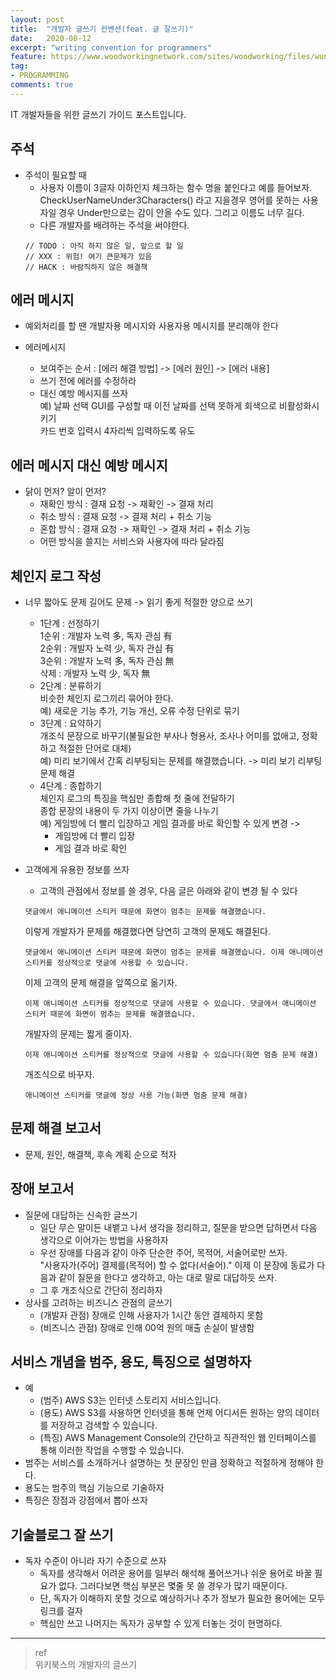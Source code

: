 ```yaml
---
layout: post
title:  "개발자 글쓰기 컨벤션(feat. 글 잘쓰기)"
date:   2020-08-12
excerpt: "writing convention for programmers"
feature: https://www.woodworkingnetwork.com/sites/woodworking/files/wunder-log-4.jpg
tag:
- PROGRAMMING
comments: true
---
```


IT 개발자들을 위한 글쓰기 가이드 포스트입니다.

## 주석
* 주석이 필요할 때
  * 사용자 이름이 3글자 이하인지 체크하는 함수 명을 붙인다고 예를 들어보자. CheckUserNameUnder3Characters() 라고 지을경우 영어를 못하는 사용자일 경우 Under만으로는 감이 안올 수도 있다. 그리고 이름도 너무 길다.
  * 다른 개발자를 배려하는 주석을 써야한다.
  ```
  // TODO : 아직 하지 않은 일, 앞으로 할 일
  // XXX : 위험! 여기 큰문제가 있음
  // HACK : 바람직하지 않은 해결책
  ```

## 에러 메시지
* 예외처리를 할 땐 개발자용 메시지와 사용자용 메시지를 분리해야 한다

* 에러메시지
  * 보여주는 순서 : [에러 해결 방법] -> [에러 원인] -> [에러 내용]
  * 쓰기 전에 에러를 수정하라
  * 대신 예방 메시지를 쓰자  
    예) 날짜 선택 GUI를 구성할 때 이전 날짜를 선택 못하게 회색으로 비활성화시키기  
	카드 번호 입력시 4자리씩 입력하도록 유도

## 에러 메시지 대신 예방 메시지
* 닭이 먼저? 알이 먼저?
  * 재확인 방식 : 결재 요청 -> 재확인 -> 결재 처리
  * 취소 방식 : 결재 요청 -> 결재 처리 + 취소 기능
  * 혼합 방식 : 결재 요청 -> 재확인 -> 결재 처리 + 취소 기능
  * 어떤 방식을 쓸지는 서비스와 사용자에 따라 달라짐


## 체인지 로그 작성
* 너무 짧아도 문제 길어도 문제 -> 읽기 좋게 적절한 양으로 쓰기
  * 1단계 : 선정하기  
    1순위 : 개발자 노력 多, 독자 관심 有  
	  2순위 : 개발자 노력 少, 독자 관심 有  
	  3순위 : 개발자 노력 多, 독자 관심 無  
	  삭제  : 개발자 노력 少, 독자 無
  * 2단계 : 분류하기  
    비슷한 체인지 로그끼리 묶어야 한다.  
	예) 새로운 기능 추가, 기능 개선, 오류 수정 단위로 묶기
  * 3단계 : 요약하기  
    개조식 문장으로 바꾸기(불필요한 부사나 형용사, 조사나 어미를 없애고, 정확하고 적절한 단어로 대체)  
	예) 미리 보기에서 간혹 리부팅되는 문제를 해결했습니다. -> 미리 보기 리부팅 문제 해결
  * 4단계 : 종합하기  
    체인지 로그의 특징을 핵심만 종합해 첫 줄에 전달하기  
	종합 문장의 내용이 두 가지 이상이면 줄을 나누기  
	예) 게임방에 더 빨리 입장하고 게임 결과를 바로 확인할 수 있게 변경 ->  
	* 게임방에 더 빨리 입장
	* 게임 결과 바로 확인

* 고객에게 유용한 정보를 쓰자
  * 고객의 관점에서 정보를 쓸 경우, 다음 글은 아래와 같이 변경 될 수 있다  
  ```
  댓글에서 애니메이션 스티커 때문에 화면이 멈추는 문제를 해결했습니다.
  ```
  이렇게 개발자가 문제를 해결했다면 당연히 고객의 문제도 해결된다.
  ```
  댓글에서 애니메이션 스티커 때문에 화면이 멈추는 문제를 해결했습니다. 이제 애니메이션 스티커를 정상적으로 댓글에 사용할 수 있습니다.
  ```
  이제 고객의 문제 해결을 앞쪽으로 옮기자.
  ```
  이제 애니메이션 스티커를 정상적으로 댓글에 사용할 수 있습니다. 댓글에서 애니메이션 스티커 때문에 화면이 멈추는 문제를 해결했습니다.
  ```
  개발자의 문제는 짧게 줄이자.
  ```
  이제 애니메이션 스티커를 정상적으로 댓글에 사용할 수 있습니다(화면 멈춤 문제 해결)
  ```
  개조식으로 바꾸자.
  ```
  애니메이션 스티커를 댓글에 정상 사용 가능(화면 멈춤 문제 해결)
  ```

## 문제 해결 보고서
* 문제, 원인, 해결책, 후속 계획 순으로 적자

## 장애 보고서
* 질문에 대답하는 신속한 글쓰기
  * 일단 무슨 말이든 내뱉고 나서 생각을 정리하고, 질문을 받으면 답하면서 다음 생각으로 이어가는 방법을 사용하자
  * 우선 장애를 다음과 같이 아주 단순한 주어, 목적어, 서술어로만 쓰자.  
  "사용자가(주어) 결제를(목적어) 할 수 없다(서술어)."
  이제 이 문장에 동료가 다음과 같이 질문을 한다고 생각하고, 아는 대로 말로 대답하듯 쓰자.
  * 그 후 개조식으로 간단히 정리하자
* 상사를 고려하는 비즈니스 관점의 글쓰기
  * (개발자 관점) 장애로 인해 사용자가 1시간 동안 결제하지 못함
  * (비즈니스 관점) 장애로 인해 00억 원의 매출 손실이 발생함

## 서비스 개념을 범주, 용도, 특징으로 설명하자
* 예
  * (범주) AWS S3는 인터넷 스토리지 서비스입니다.
  * (용도) AWS S3를 사용하면 인터넷을 통해 언제 어디서든 원하는 양의 데이터를 저장하고 검색할 수 있습니다.
  * (특징) AWS Management Console의 간단하고 직관적인 웹 인터페이스를 통해 이러한 작업을 수행할 수 있습니다.
* 범주는 서비스를 소개하거나 설명하는 첫 문장인 만큼 정확하고 적절하게 정해야 한다.
* 용도는 범주의 핵심 기능으로 기술하자
* 특징은 장점과 강점에서 뽑아 쓰자

## 기술블로그 잘 쓰기
* 독자 수준이 아니라 자기 수준으로 쓰자
  * 독자를 생각해서 어려운 용어를 일부러 해석해 풀어쓰거나 쉬운 용어로 바꿀 필요가 없다. 그러다보면 핵심 부분은 몇줄 못 쓸 경우가 많기 때문이다.
  * 단, 독자가 이해하지 못할 것으로 예상하거나 추가 정보가 필요한 용어에는 모두 링크를 걸자
  * 핵심만 쓰고 나머지는 독자가 공부할 수 있게 터놓는 것이 현명하다.


---------

> ref  
위키북스의 개발자의 글쓰기